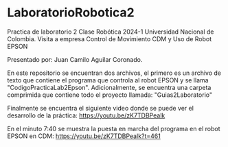 # LaboratorioRobotica2
Practica de laboratorio 2  Clase Robótica 2024-1 Universidad Nacional de Colombia.
Visita a empresa Control de Movimiento CDM y Uso de Robot EPSON

Presentado por: Juan Camilo Aguilar Coronado. 

En este repositorio se encuentran dos archivos, el primero es un archivo de texto que contiene el programa que controla al robot EPSON y se llama "CodigoPracticaLab2Epson".
Adicionalmente, se encuentra una carpeta comprimida que contiene todo el proyecto llamada: "Guias2Laboratorio"

Finalmente se encuentra el siguiente video donde se puede ver el desarrollo de la práctica: https://youtu.be/zK7TDBPealk

En el minuto 7:40 se muestra la puesta en marcha del programa en el robot EPSON en CDM: https://youtu.be/zK7TDBPealk?t=461

